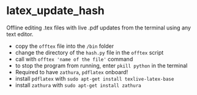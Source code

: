 # latex_update_hash
Offline editing .tex files with live .pdf updates from the terminal using any text editor.

- copy the `offtex` file into the `/bin` folder
- change the directory of the `hash.py` file in the `offtex` script
- call with `offtex 'name of the file'` command
- to stop the program from running, enter `pkill python` in the terminal
- Required to have `zathura`, `pdflatex` onboard!
- install `pdflatex` with `sudo apt-get install texlive-latex-base`
- install `zathura` with `sudo apt-get install zathura`
